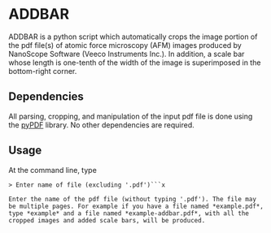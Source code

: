 ADDBAR
======

ADDBAR is a python script which automatically crops the image portion of the pdf file(s) of atomic force microscopy (AFM) images produced by NanoScope Software (Veeco Instruments Inc.). In addition, a scale bar whose length is one-tenth of the width of the image is superimposed in the bottom-right corner.


Dependencies
------------

All parsing, cropping, and manipulation of the input pdf file is done using the [pyPDF](http://pybrary.net/pyPdf/) library. No other dependencies are required.


Usage
-----

At the command line, type

```$ python addbar.py
> Enter name of file (excluding '.pdf')```x

Enter the name of the pdf file (without typing '.pdf'). The file may be multiple pages. For example if you have a file named *example.pdf*, type *example* and a file named *example-addbar.pdf*, with all the cropped images and added scale bars, will be produced.
